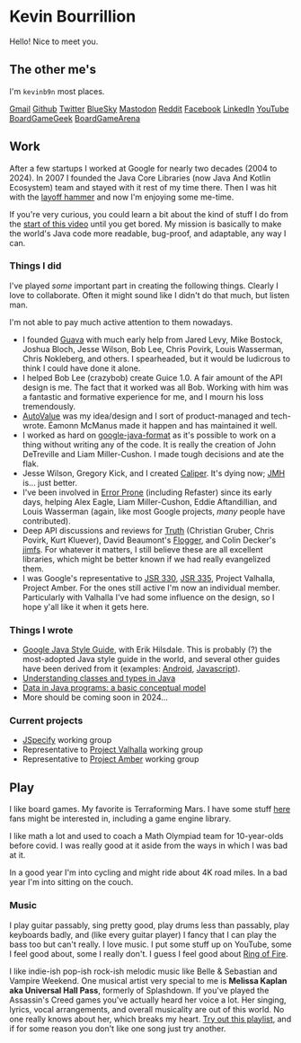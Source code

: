 # Kevin Bourrillion

Hello! Nice to meet you.

## The other me's

I'm `kevinb9n` most places.

[Gmail](mailto:kevinb9n@gmail.com) [Github](https://github.com/kevinb9n) [Twitter](https://twitter.com/kevinb9n) [BlueSky](https://bsky.app/profile/kevinb9n.bsky.social) [Mastodon](https://hachyderm.io/@kevinb9n) [Reddit](http://www.reddit.com/u/kevinb9n) [Facebook](https://www.facebook.com/kevinb9n) [LinkedIn](www.linkedin.com/in/kevinbourrillion) [YouTube](https://www.youtube.com/playlist?list=PLLkghk8DC6eamJkaw2SBtWYv66aLWHLec) [BoardGameGeek](https://boardgamegeek.com/user/kevinb9n) [BoardGameArena](https://boardgamearena.com/player?id=85142127)
 
## Work

After a few startups I worked at Google for nearly two decades (2004 to 2024). In 2007 I founded the Java Core Libraries (now Java And Kotlin Ecosystem) team and stayed with it rest of my time there. Then I was hit with the [layoff hammer](https://twitter.com/kevinb9n/status/1745890746350321818) and now I'm enjoying some me-time.

If you're very curious, you could learn a bit about the kind of stuff I do from the [start of this video](https://www.youtube.com/watch?v=sPW2Pz2dI9E) until you get bored. My mission is basically to make the world's Java code more readable, bug-proof, and adaptable, any way I can.

### Things I did

I've played *some* important part in creating the following things. Clearly I love to collaborate. Often it might sound like I didn't do that much, but listen man.

I'm not able to pay much active attention to them nowadays.

* I founded [Guava](https://github.com/google/guava) with much early help from Jared Levy, Mike Bostock, Joshua Bloch, Jesse Wilson, Bob Lee, Chris Povirk, Louis Wasserman, Chris Nokleberg, and others. I spearheaded, but it would be ludicrous to think I could have done it alone.
* I helped Bob Lee (crazybob) create Guice 1.0. A fair amount of the API design is me. The fact that it worked was all Bob. Working with him was a fantastic and formative experience for me, and I mourn his loss tremendously.
* [AutoValue](https://github.com/google/auto/blob/master/value/userguide/index.md) was my idea/design and I sort of product-managed and tech-wrote. Éamonn McManus made it happen and has maintained it well.
* I worked as hard on [google-java-format](https://github.com/google/google-java-format) as it's possible to work on a thing without writing any of the code. It is really the creation of John DeTreville and Liam Miller-Cushon. I made tough decisions and ate the flak.
* Jesse Wilson, Gregory Kick, and I created [Caliper](https://github.com/google/caliper). It's dying now; [JMH](https://github.com/openjdk/jmh) is... just better.
* I've been involved in [Error Prone](https://errorprone.info/) (including Refaster) since its early days, helping Alex Eagle, Liam Miller-Cushon, Eddie Aftandillian, and Louis Wasserman (again, like most Google projects, *many* people have contributed).
* Deep API discussions and reviews for [Truth](https://github.com/google/truth) (Christian Gruber, Chris Povirk, Kurt Kluever), David Beaumont's [Flogger](https://github.com/google/flogger), and Colin Decker's [jimfs](https://github.com/google/jimfs). For whatever it matters, I still believe these are all excellent libraries, which might be better known if we had really evangelized them.
* I was Google's representative to [JSR 330](https://jcp.org/en/jsr/detail?id=330), [JSR 335](https://jcp.org/en/jsr/detail?id=335), Project Valhalla, Project Amber. For the ones still active I'm now an individual member. Particularly with Valhalla I've had some influence on the design, so I hope y'all like it when it gets here.

### Things I wrote

* [Google Java Style Guide](https://google.github.io/styleguide/javaguide.html), with Erik Hilsdale. This is probably (?) the most-adopted Java style guide in the world, and several other guides have been derived from it (examples: [Android](https://developer.android.com/kotlin/style-guide), [Javascript](https://google.github.io/styleguide/jsguide.html)).
* [Understanding classes and types in Java](https://docs.google.com/document/d/1G5dNQ0kQwA5zefGdP_nvFJByb63QNlz0XiSjltiJM84/preview?resourcekey=0-HXOJZriWDQ_lN0iqZR9nXQ)
* [Data in Java programs: a basic conceptual model](https://docs.google.com/document/d/1J-a_K87P-R3TscD4uW2Qsbt5BlBR_7uX_BekwJ5BLSE/preview)
* More should be coming soon in 2024...

### Current projects 

* [JSpecify](http://jspecify.org) working group
* Representative to [Project Valhalla](https://openjdk.java.net/projects/valhalla/) working group
* Representative to [Project Amber](https://openjdk.java.net/projects/amber/) working group

## Play

I like board games. My favorite is Terraforming Mars. I have some stuff [here](http://github.com/MartianZoo) fans might be interested in, including a game engine library.

I like math a lot and used to coach a Math Olympiad team for 10-year-olds before covid. I was really good at it aside from the ways in which I was bad at it.

In a good year I'm into cycling and might ride about 4K road miles. In a bad year I'm into sitting on the couch.

### Music

I play guitar passably, sing pretty good, play drums less than passably, play keyboards badly, and (like every guitar player) I fancy that I can play the bass too but can't really. I love music. I put some stuff up on YouTube, some I feel good about, some I really don't. I guess I feel good about [Ring of Fire](https://www.youtube.com/watch?v=T86TskoXB8s).

I like indie-ish pop-ish rock-ish melodic music like Belle & Sebastian and Vampire Weekend. One musical artist very special to me is **Melissa Kaplan aka Universal Hall Pass**, formerly of Splashdown. If you've played the Assassin's Creed games you've actually heard her voice a lot. Her singing, lyrics, vocal arrangements, and overall musicality are out of this world. No one really knows about her, which breaks my heart. [Try out this playlist](https://www.youtube.com/watch?v=jGbvfaO4ht4&list=PLLkghk8DC6eb-eMh8syfH1UfGDs55B8Da), and if for some reason you don't like one song just try another.
